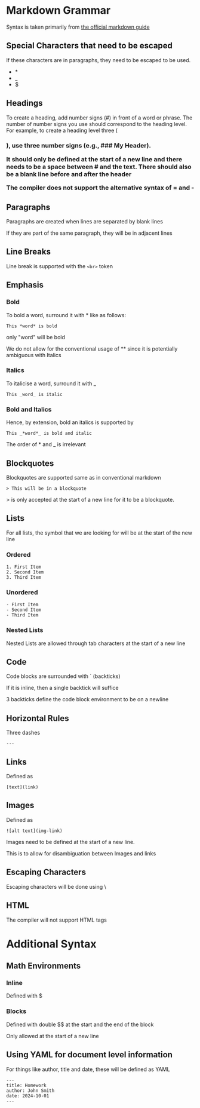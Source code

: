 # Markdown Grammar

Syntax is taken primarily from [the official markdown guide](https://www.markdownguide.org/basic-syntax/)

## Special Characters that need to be escaped

If these characters are in paragraphs, they need to be escaped to be used.

- \*
- \_
- \$

## Headings

To create a heading, add number signs (#) in front of a word or phrase. The number of number signs you use should correspond to the heading level. For example, to create a heading level three (<h3>), use three number signs (e.g., ### My Header).

It should only be defined at the start of a new line and there needs to be a space between \# and the text. There should also be a blank line before and after the header

The compiler does not support the alternative syntax of \= and \-

## Paragraphs

Paragraphs are created when lines are separated by blank lines

If they are part of the same paragraph, they will be in adjacent lines

## Line Breaks

Line break is supported with the `<br>` token

## Emphasis

### Bold

To bold a word, surround it with \* like as follows:

```
This *word* is bold
```

only "word" will be bold

We do not allow for the conventional usage of \*\* since it is potentially ambiguous with Italics

### Italics

To italicise a word, surround it with \_

```
This _word_ is italic
```

### Bold and Italics

Hence, by extension, bold an italics is supported by

```
This _*word*_ is bold and italic
```

The order of \* and \_ is irrelevant

## Blockquotes

Blockquotes are supported same as in conventional markdown

```
> This will be in a blockquote
```

\> is only accepted at the start of a new line for it to be a blockquote.

## Lists

For all lists, the symbol that we are looking for will be at the start of the new line

### Ordered

```
1. First Item
2. Second Item
3. Third Item
```

### Unordered

```
- First Item
- Second Item
- Third Item
```

### Nested Lists

Nested Lists are allowed through tab characters at the start of a new line

## Code

Code blocks are surrounded with \` (backticks)

If it is inline, then a single backtick will suffice

3 backticks define the code block environment to be on a newline

## Horizontal Rules

Three dashes

```
---
```

## Links

Defined as

```
[text](link)
```

## Images

Defined as

```
![alt text](img-link)
```

Images need to be defined at the start of a new line.

This is to allow for disambiguation between Images and links

## Escaping Characters

Escaping characters will be done using \\

## HTML

The compiler will not support HTML tags

# Additional Syntax

## Math Environments

### Inline

Defined with \$

### Blocks

Defined with double \$\$ at the start and the end of the block

Only allowed at the start of a new line

## Using YAML for document level information

For things like author, title and date, these will be defined as YAML

```
---
title: Homework
author: John Smith
date: 2024-10-01
---
```
